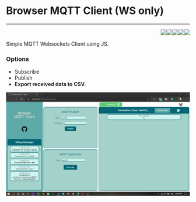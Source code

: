 # Browser MQTT Client (WS only)
<hr>

<a href="https://github.com/Akash97p/Browser_MQTT_Client">
<img align="right" src="https://img.shields.io/badge/Code-JavaScript-informational?style=flat&logo=javascript&logoColor=white&color=ebd234"> 
</a>

<a href="https://github.com/Akash97p/Browser_MQTT_Client">
<img align="right" src="https://img.shields.io/badge/Code-CSS-informational?style=flat&logo=css3&logoColor=white&color=345ceb"> 
</a>

<a href="https://github.com/Akash97p/Browser_MQTT_Client">
<img align="right" src="https://img.shields.io/badge/Code-HTML-informational?style=flat&logo=html5&logoColor=white&color=eb6734"> 
</a>

<a href="https://github.com/mqttjs/MQTT.js">
<img align="right" src="https://img.shields.io/badge/Tools-mqtt.js-informational?style=flat&logo=eclipse-mosquitto&logoColor=white&color=0237a3">
</a>

<a href="https://github.com/Akash97p/Browser_MQTT_Client">
<img align="right" src="https://img.shields.io/badge/Version-1.0-brightgreen">
</a>
<br>

Simple MQTT Websockets Client using JS.
### **Options**

* Subscribe
* Publish
* **Export received data to CSV.**

<a href="https://akash97p.github.io/Browser_MQTT_Client/">
<img src="/images/screenShots.png">
</a>
